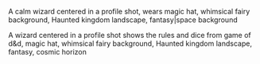 A calm wizard centered in a profile shot, wears magic hat, whimsical fairy background, Haunted kingdom landscape, fantasy|space background

A wizard centered in a profile shot shows the rules and dice from game of d&d, magic hat, whimsical fairy background, Haunted kingdom landscape, fantasy, cosmic horizon
